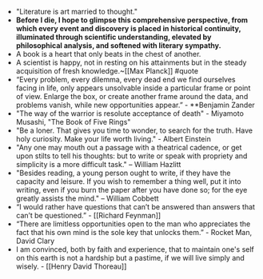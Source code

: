 - "Literature is art married to thought."
- **Before I die, I hope to glimpse this comprehensive perspective, from which every event and discovery is placed in historical continuity, illuminated through scientific understanding, elevated by philosophical analysis, and softened with literary sympathy.** 
- A book is a heart that only beats in the chest of another.
- A scientist is happy, not in resting on his attainments but in the steady acquisition of fresh knowledge.~[[Max Planck]] #quote 
- “Every problem, every dilemma, every dead end we find ourselves facing in life, only appears unsolvable inside a particular frame or point of view. Enlarge the box, or create another frame around the data, and problems vanish, while new opportunities appear.” - **Benjamin Zander 
- "The way of the warrior is resolute acceptance of death" - Miyamoto Musashi, "The Book of Five Rings"
- "Be a loner. That gives you time to wonder, to search for the truth. Have holy curiosity. Make your life worth living." - Albert Einstein
- "Any one may mouth out a passage with a theatrical cadence, or get upon stilts to tell his thoughts: but to write or speak with propriety and simplicity is a more difficult task." – William Hazlitt
- "Besides reading, a young person ought to write, if they have the capacity and leisure. If you wish to remember a thing well, put it into writing, even if you burn the paper after you have done so; for the eye greatly assists the mind." – William Cobbett
- “I would rather have questions that can’t be answered than answers that can’t be questioned.” - [[Richard Feynman]]
- “There are limitless opportunities open to the man who appreciates the fact that his own mind is the sole key that unlocks them.” - Rocket Man, David Clary
- I am convinced, both by faith and experience, that to maintain one's self on this earth is not a hardship but a pastime, if we will live simply and wisely. - [[Henry David Thoreau]]